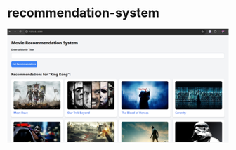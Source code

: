 # recommendation-system 


![project demo web image](https://github.com/rohansb10/recommendation-system/blob/main/website_image.png) 